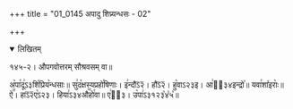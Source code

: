 +++
title = "01_0145 अपादु शिप्र्यन्धसः - 02"

+++
<details open><summary>लिखितम्</summary>

१४५-२। औपगवोत्तरम् सौश्रवसम् वा॥

अ꣥पा꣯दू꣢ऽ३शि꣤प्रिय꣥न्धसाः॥ सु꣢द꣡क्षस्यप्रहो꣯षिणाः। इ꣢न्दौऽ᳒२᳒। हौऽ᳒२᳒। हु꣡वाऽ२३इ। आ꣢ऽ᳐३४इन्द्रो꣥॥ यवा꣯शा꣤इराः꣥॥ ऐ꣢꣯। हाऽ᳒२᳒ए꣡ऽ२३। हिया꣢ऽ३४औ꣥꣯हो꣯वा॥ ए꣢ऽ᳐३। उ꣡पा꣢ऽ३१२३꣡४꣡५꣡॥
</details>